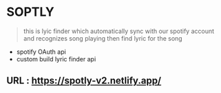 
# SOPTLY

> this is lyic finder which automatically sync with our spotify account and recognizes song playing then find lyric for the song

 - spotify OAuth api 
 - custom build lyric finder api 
 

## URL : https://spotly-v2.netlify.app/
    
  
